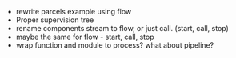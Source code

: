 - rewrite parcels example using flow
- Proper supervision tree
- rename components stream to flow, or just call. (start, call, stop)
- maybe the same for flow - start, call, stop
- wrap function and module to process? what about pipeline?